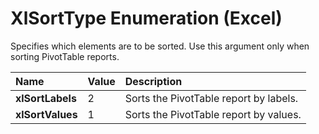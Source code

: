 
# XlSortType Enumeration (Excel)

Specifies which elements are to be sorted. Use this argument only when sorting PivotTable reports.



|**Name**|**Value**|**Description**|
|:-----|:-----|:-----|
|**xlSortLabels**|2|Sorts the PivotTable report by labels.|
|**xlSortValues**|1|Sorts the PivotTable report by values.|
